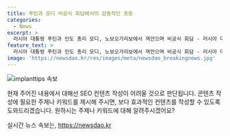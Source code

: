 ```yaml
---
title: 푸틴과 모디 비공식 회담에서의 감동적인 포옹
categories:
  - News
excerpt: >
  러시아 대통령 푸틴과 인도 총리 모디, 노보오가리보에서 껴안으며 비공식 회담 - 러시아 대통령 블라디미르 푸틴과 인도 총리 나렌드라 모디가 노보오가리보 주 관저에서 비공식 회담을 갖고 서로를 껴안는 모습이 담긴 사진이 공개됐다. 해당 회담은 8일(현지시간)에 열렸다.
feature_text: >
  러시아 대통령 푸틴과 인도 총리 모디, 노보오가리보에서 껴안으며 비공식 회담 - 러시아 대통령 블라디미르 푸틴과 인도 총리 나렌드라 모디가 노보오가리보 주 관저에서 비공식 회담을 갖고 서로를 껴안는 모습이 담긴 사진이 공개됐다. 해당 회담은 8일(현지시간)에 열렸다.
image: 'https://newsdao.kr/res/images/meta/newsdao_breakingnews.jpg'
---
```


<p><img src="https://newsdao.kr/res/images/meta/newsdao_breakingnews.jpg" alt="implanttips 속보" /></p>

<p>현재 주어진 내용에서 대해선 SEO 컨텐츠 작성이 어려울 것으로 판단됩니다. 콘텐츠 작성에 필요한 주제나 키워드를 제시해 주시면, 보다 효과적인 컨텐츠를 작성할 수 있도록 도와드리겠습니다. 원하시는 주제나 키워드에 대해 알려주시겠어요?</p>
실시간 뉴스 속보는, <a href="https://newsdao.kr" rel="dofollow">https://newsdao.kr</a>


